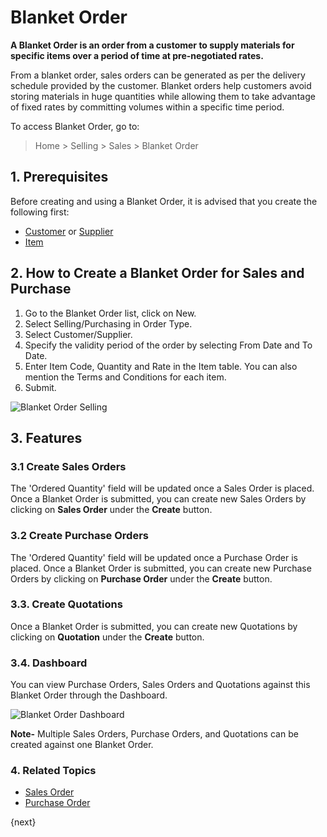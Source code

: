 <!-- add-breadcrumbs -->
# Blanket Order

**A Blanket Order is an order from a customer to supply materials for specific items over a period of time at pre-negotiated rates.**

From a blanket order, sales orders can be generated as per the delivery schedule provided by the customer. Blanket orders help customers avoid storing materials in huge quantities while allowing them to take advantage of fixed rates by committing volumes within a specific time period.

To access Blanket Order, go to:
> Home > Selling > Sales > Blanket Order

## 1. Prerequisites
Before creating and using a Blanket Order, it is advised that you create the following first:

* [Customer](/docs/user/manual/en/CRM/customer) or [Supplier](/docs/user/manual/en/buying/supplier)
* [Item](/docs/user/manual/en/stock/item)

## 2. How to Create a Blanket Order for Sales and Purchase

1. Go to the Blanket Order list, click on New.
1. Select Selling/Purchasing in Order Type.
1. Select Customer/Supplier.
1. Specify the validity period of the order by selecting From Date and To Date.
1. Enter Item Code, Quantity and Rate in the Item table. You can also mention the Terms and Conditions for each item.
1. Submit.

<img class="screenshot" alt="Blanket Order Selling" src="{{docs_base_url}}/assets/img/selling/blanket-order-selling.gif">

## 3. Features

### 3.1 Create Sales Orders

The 'Ordered Quantity' field will be updated once a Sales Order is placed. Once a Blanket Order is submitted, you can create new Sales Orders by clicking on **Sales Order** under the **Create** button.

### 3.2 Create Purchase Orders

The 'Ordered Quantity' field will be updated once a Purchase Order is placed. Once a Blanket Order is submitted, you can create new Purchase Orders by clicking on **Purchase Order** under the **Create** button.

### 3.3. Create Quotations

Once a Blanket Order is submitted, you can create new Quotations by clicking on **Quotation** under the **Create** button.

### 3.4. Dashboard

You can view Purchase Orders, Sales Orders and Quotations against this Blanket Order through the Dashboard.

<img class="screenshot" alt="Blanket Order Dashboard" src="{{docs_base_url}}/assets/img/selling/blanket_order_dashboard.png">

**Note-** Multiple Sales Orders, Purchase Orders, and Quotations can be created against one Blanket Order.


### 4. Related Topics
* [Sales Order](/docs/user/manual/en/selling/sales-order)
* [Purchase Order](/docs/user/manual/en/buying/purchase-order)

{next}
